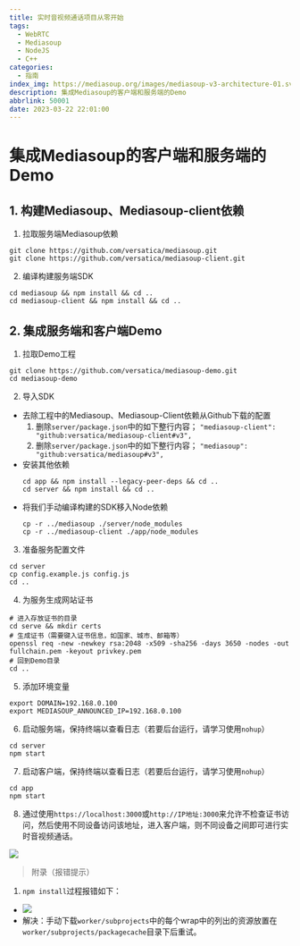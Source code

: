 ```yaml
---
title: 实时音视频通话项目从零开始
tags:
  - WebRTC
  - Mediasoup
  - NodeJS
  - C++
categories:
  - 指南
index_img: https://mediasoup.org/images/mediasoup-v3-architecture-01.svg
description: 集成Mediasoup的客户端和服务端的Demo
abbrlink: 50001
date: 2023-03-22 22:01:00
---
```


# 集成Mediasoup的客户端和服务端的Demo
## 1. 构建Mediasoup、Mediasoup-client依赖
1. 拉取服务端Mediasoup依赖
  ```shell
  git clone https://github.com/versatica/mediasoup.git
  git clone https://github.com/versatica/mediasoup-client.git
  ```
2. 编译构建服务端SDK
  ```shell
  cd mediasoup && npm install && cd ..
  cd mediasoup-client && npm install && cd ..
  ```

## 2. 集成服务端和客户端Demo
1. 拉取Demo工程
  ```shell
  git clone https://github.com/versatica/mediasoup-demo.git
  cd mediasoup-demo
  ```
2. 导入SDK
  - 去除工程中的Mediasoup、Mediasoup-Client依赖从Github下载的配置
    1. 删除`server/package.json`中的如下整行内容；
      `"mediasoup-client": "github:versatica/mediasoup-client#v3",`
    2. 删除`server/package.json`中的如下整行内容；
      `"mediasoup": "github:versatica/mediasoup#v3",`
  - 安装其他依赖
    ```shell
    cd app && npm install --legacy-peer-deps && cd ..
    cd server && npm install && cd ..
    ```
  - 将我们手动编译构建的SDK移入Node依赖
    ```
    cp -r ../mediasoup ./server/node_modules
    cp -r ../mediasoup-client ./app/node_modules
    ```
3. 准备服务配置文件
  ```
  cd server
  cp config.example.js config.js
  cd ..
  ```
4. 为服务生成网站证书
  ```shell
  # 进入存放证书的目录
  cd serve && mkdir certs
  # 生成证书（需要键入证书信息，如国家、城市、邮箱等）
  openssl req -new -newkey rsa:2048 -x509 -sha256 -days 3650 -nodes -out fullchain.pem -keyout privkey.pem
  # 回到Demo目录
  cd ..
  ```
5. 添加环境变量
  ```shell
  export DOMAIN=192.168.0.100
  export MEDIASOUP_ANNOUNCED_IP=192.168.0.100
  ```
6. 启动服务端，保持终端以查看日志（若要后台运行，请学习使用`nohup`）
  ```shell
  cd server
  npm start
  ```
7. 启动客户端，保持终端以查看日志（若要后台运行，请学习使用`nohup`）
  ```shell
  cd app
  npm start
  ```
8. 通过使用`https://localhost:3000`或`http://IP地址:3000`来允许不检查证书访问，然后使用不同设备访问该地址，进入客户端，则不同设备之间即可进行实时音视频通话。

![](https://zhongshijie1995.github.io/zhongshijie-pic/img/20230322235800.jpg)

> 附录（报错提示）
1. `npm install`过程报错如下：
  - ![](https://zhongshijie1995.github.io/zhongshijie-pic/img/20230322222200.jpg)
  - 解决：手动下载`worker/subprojects`中的每个wrap中的列出的资源放置在`worker/subprojects/packagecache`目录下后重试。

